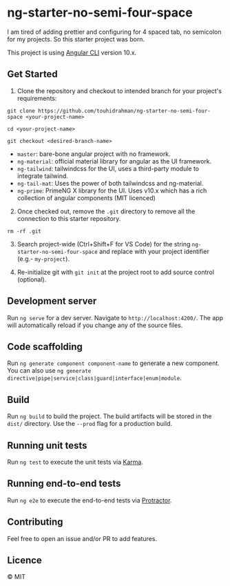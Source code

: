 # ng-starter-no-semi-four-space

I am tired of adding prettier and configuring for 4 spaced tab, no semicolon for my projects. So this starter project was born.

This project is using [Angular CLI](https://github.com/angular/angular-cli) version 10.x.

## Get Started

1. Clone the repository and checkout to intended branch for your project's requirements:

`git clone https://github.com/touhidrahman/ng-starter-no-semi-four-space <your-project-name>`

`cd <your-project-name>`

`git checkout <desired-branch-name>`

- `master`: bare-bone angular project with no framework. 
- `ng-material`: official material library for angular as the UI framework.
- `ng-tailwind`: tailwindcss for the UI, uses a third-party module to integrate tailwind.
- `ng-tail-mat`: Uses the power of both tailwindcss and ng-material.
- `ng-prime`: PrimeNG X library for the UI. Uses v10.x which has a rich collection of angular components (MIT licenced)

2. Once checked out, remove the `.git` directory to remove all the connection to this starter repository.

`rm -rf .git`

3. Search project-wide (Ctrl+Shift+F for VS Code) for the string `ng-starter-no-semi-four-space` and replace with your project identifier (e.g.- `my-project`).

4. Re-initialize git with `git init` at the project root to add source control (optional).

## Development server

Run `ng serve` for a dev server. Navigate to `http://localhost:4200/`. The app will automatically reload if you change any of the source files.

## Code scaffolding

Run `ng generate component component-name` to generate a new component. You can also use `ng generate directive|pipe|service|class|guard|interface|enum|module`.

## Build

Run `ng build` to build the project. The build artifacts will be stored in the `dist/` directory. Use the `--prod` flag for a production build.

## Running unit tests

Run `ng test` to execute the unit tests via [Karma](https://karma-runner.github.io).

## Running end-to-end tests

Run `ng e2e` to execute the end-to-end tests via [Protractor](http://www.protractortest.org/).

## Contributing

Feel free to open an issue and/or PR to add features. 

## Licence
&copy; MIT